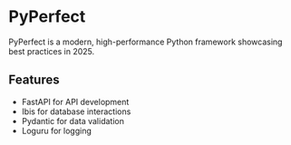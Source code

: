 # PyPerfect

PyPerfect is a modern, high-performance Python framework showcasing best practices in 2025.

## Features

- FastAPI for API development
- Ibis for database interactions
- Pydantic for data validation
- Loguru for logging
